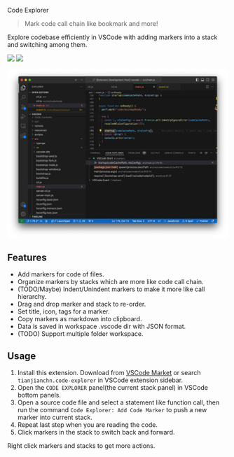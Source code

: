 Code Explorer

> Mark code call chain like bookmark and more!

Explore codebase efficiently in VSCode with adding markers into a stack and switching among them.

![](https://vsmarketplacebadges.dev/version/tianjianchn.code-explorer.png) ![](https://vsmarketplacebadges.dev/installs/tianjianchn.code-explorer.png)

![](./media/example.jpg)

## Features

- Add markers for code of files.
- Organize markers by stacks which are more like code call chain.
- (TODO/Maybe) Indent/Unindent markers to make it more like call hierarchy.
- Drag and drop marker and stack to re-order.
- Set title, icon, tags for a marker.
- Copy markers as markdown into clipboard.
- Data is saved in workspace .vscode dir with JSON format.
- (TODO) Support multiple folder workspace.

## Usage

1. Install this extension. Download from [VSCode Market](https://marketplace.visualstudio.com/items?itemName=tianjianchn.code-explorer) or search `tianjianchn.code-explorer` in VSCode extension sidebar.
2. Open the `CODE EXPLORER` panel(the current stack panel) in VSCode bottom panels.
3. Open a source code file and select a statement like function call, then run the command `Code Explorer: Add Code Marker` to push a new marker into current stack.
4. Repeat last step when you are reading the code.
5. Click markers in the stack to switch back and forward.

Right click markers and stacks to get more actions.
